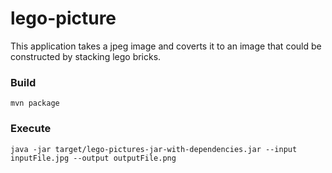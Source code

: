 # lego-picture #

This application takes a jpeg image and coverts it to an image that could be constructed by stacking lego bricks.

### Build ###
    mvn package

### Execute ###
    java -jar target/lego-pictures-jar-with-dependencies.jar --input inputFile.jpg --output outputFile.png